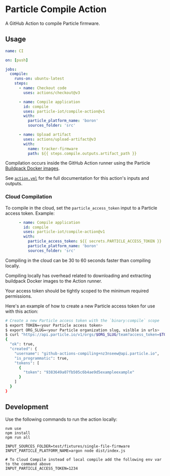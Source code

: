 # Particle Compile Action

A GitHub Action to compile Particle firmware.

## Usage

```yaml
name: CI

on: [push]

jobs:
  compile:
    runs-on: ubuntu-latest
    steps:
      - name: Checkout code
        uses: actions/checkout@v3

      - name: Compile application
        id: compile
        uses: particle-iot/compile-action@v1
        with:
          particle_platform_name: 'boron'
          sources_folder: 'src'

      - name: Upload artifact
        uses: actions/upload-artifact@v3
        with:
          name: tracker-firmware
          path: ${{ steps.compile.outputs.artifact_path }}
```

Compilation occurs inside the GitHub Action runner using the Particle [Buildpack Docker images](https://github.com/particle-iot/firmware-buildpack-builder).

See [`action.yml`](action.yml) for the full documentation for this action's inputs and outputs.

### Cloud Compilation

To compile in the cloud, set the `particle_access_token` input to a Particle access token. Example:

```yaml
      - name: Compile application
        id: compile
        uses: particle-iot/compile-action@v1
        with:
          particle_access_token: ${{ secrets.PARTICLE_ACCESS_TOKEN }}
          particle_platform_name: 'boron'
          sources_folder: 'src'
```

Compiling in the cloud can be 30 to 60 seconds faster than compiling locally. 

Compiling locally has overhead related to downloading and extracting buildpack Docker images to the Action runner.

Your access token should be tightly scoped to the minimum required permissions. 

Here's an example of how to create a new Particle access token for use with this action:

```bash
# Create a new Particle access token with the `binary:compile` scope
$ export TOKEN=<your Particle access token>
$ export ORG_SLUG=<your Particle organization slug, vislble in urls>
$ curl "https://api.particle.io/v1/orgs/$ORG_SLUG/team?access_token=$TOKEN" -H "Content-Type: application/json" -d '{ "friendly_name": "GitHub Actions Compiling", "scopes": [ "binary:compile" ] }'
{
  "ok": true,
  "created": {
    "username": "github-actions-compiling+nz3nseew@api.particle.io",
    "is_programmatic": true,
    "tokens": [
      {
        "token": "9383649a07fb505c6b4ae9d5exampleexample"
      }
    ]
  }
}
```

## Development

Use the following commands to run the action locally:

```
nvm use
npm install
npm run all

INPUT_SOURCES_FOLDER=test/fixtures/single-file-firmware INPUT_PARTICLE_PLATFORM_NAME=argon node dist/index.js

# To Cloud Compile instead of local compile add the following env var to the command above
INPUT_PARTICLE_ACCESS_TOKEN=1234
```
